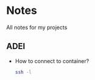 # Notes

All notes for my projects

## ADEI

* How to connect to container?
    ```sh
    ssh -l 
    ```